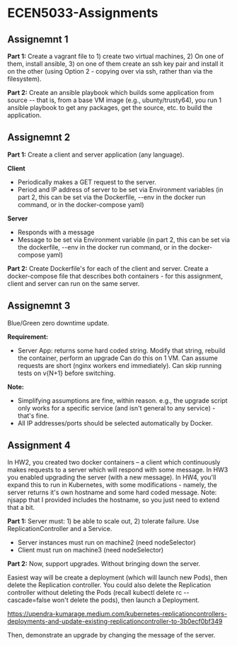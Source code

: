 # ECEN5033-Assignments

## Assignemnt 1
**Part 1:**
Create a vagrant file to 1) create two virtual machines, 2) On one of them, install ansible, 3) on one of them create an ssh key pair and install it on the other (using Option 2 - copying over via ssh, rather than via the filesystem).

**Part 2:**
Create an ansible playbook which builds some application from source -- that is, from a base VM image (e.g., ubunty/trusty64), you run 1 ansible playbook to get any packages, get the source, etc. to build the application.

## Assignemnt 2
**Part 1:**
Create a client and server application (any language).  

**Client**
  - Periodically makes a GET request to the server.
  - Period and IP address of server to be set via Environment variables (in part 2, this can be set via the Dockerfile, --env in the docker run command, or in the docker-compose yaml)

**Server**
  - Responds with a message
  - Message to be set via Environment variable (in part 2, this can be set via the dockerfile, --env in the docker run command, or in the docker-compose yaml)

**Part 2:**
Create Dockerfile's for each of the client and server. Create a docker-compose file that describes both containers - for this assignment, client and server can run on the same server.

## Assignemnt 3
Blue/Green zero downtime update.

**Requirement:**
* Server App: returns some hard coded string. Modify that string, rebuild the container, perform an upgrade
Can do this on 1 VM. Can assume requests are short (nginx workers end immediately). Can skip running tests on v{N+1} before switching.

**Note:**
* Simplifying assumptions are fine, within reason.  e.g., the upgrade script only works for a specific service (and isn't general to any service) - that's fine.
* All IP addresses/ports should be selected automatically by Docker.

## Assignment 4
In HW2, you created two docker containers – a client which continuously makes requests to a server which will respond with some message.  In HW3 you enabled upgrading the server (with a new message). In HW4, you'll expand this to run in Kubernetes, with some modifications - namely, the server returns it's own hostname and some hard coded message.
Note: njsapp that I provided includes the hostname, so you just need to extend that a bit.

**Part 1:**
Server must: 1) be able to scale out, 2) tolerate failure. Use ReplicationController and a Service.  
  - Server instances must run on machine2 (need nodeSelector)
  - Client must run on machine3 (need nodeSelector)

**Part 2:**
Now, support upgrades. Without bringing down the server.

Easiest way will be create a deployment (which will launch new Pods), then delete the Replication controller. You could also delete the Replication controller without deleting the Pods (recall kubectl delete rc <name> --cascade=false won't delete the pods), then launch a Deployment.

https://upendra-kumarage.medium.com/kubernetes-replicationcontrollers-deployments-and-update-existing-replicationcontroller-to-3b0ecf0bf349

Then, demonstrate an upgrade by changing the message of the server.

